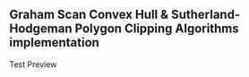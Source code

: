 ## Graham Scan Convex Hull & Sutherland-Hodgeman Polygon Clipping Algorithms implementation

Test Preview
